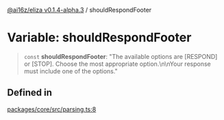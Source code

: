 [@ai16z/eliza v0.1.4-alpha.3](../index.md) / shouldRespondFooter

# Variable: shouldRespondFooter

> `const` **shouldRespondFooter**: "The available options are \[RESPOND\] or \[STOP\]. Choose the most appropriate option.\n\nYour response must include one of the options."

## Defined in

[packages/core/src/parsing.ts:8](https://github.com/christroutner/eliza/blob/main/packages/core/src/parsing.ts#L8)
